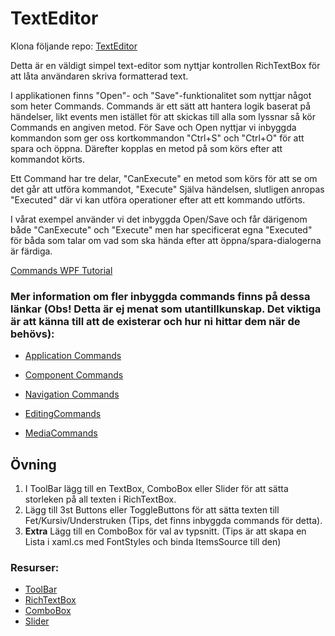# TextEditor

Klona följande repo: [TextEditor](https://github.com/niklas-hjelm/TextEditorOvning)

Detta är en väldigt simpel text-editor som nyttjar kontrollen RichTextBox för att låta användaren skriva formatterad text.

I applikationen finns "Open"- och "Save"-funktionalitet som nyttjar något som heter Commands. Commands är ett sätt att hantera logik baserat på händelser, likt events men  istället för att skickas till alla som lyssnar så kör Commands en angiven metod. För Save och Open nyttjar vi inbyggda kommandon som ger oss kortkommandon "Ctrl+S" och "Ctrl+O" för att spara och öppna. Därefter kopplas en metod på som körs efter att kommandot körts.

Ett Command har tre delar, "CanExecute" en metod som körs för att se om det går att utföra kommandot, "Execute" Själva händelsen, slutligen anropas "Executed" där vi kan utföra operationer efter att ett kommando utförts.

I vårat exempel använder vi det inbyggda Open/Save och får därigenom både "CanExecute" och "Execute" men har specificerat egna "Executed" för båda som talar om vad som ska hända efter att öppna/spara-dialogerna är färdiga.

[Commands WPF Tutorial](https://wpf-tutorial.com/commands/using-commands/)

### Mer information om fler inbyggda commands finns på dessa länkar (Obs! Detta är ej menat som utantillkunskap. Det viktiga är att känna till att de existerar och hur ni hittar dem när de behövs):
  * [Application Commands](https://docs.microsoft.com/en-us/dotnet/api/system.windows.input.applicationcommands?redirectedfrom=MSDN&view=net-6.0)
  * [Component Commands](https://docs.microsoft.com/en-us/dotnet/api/system.windows.input.componentcommands?redirectedfrom=MSDN&view=net-6.0)
  * [Navigation Commands](https://docs.microsoft.com/en-us/dotnet/api/system.windows.input.navigationcommands?view=net-6.0)

  * [EditingCommands](https://docs.microsoft.com/en-us/dotnet/api/system.windows.documents.editingcommands?view=net-6.0)

  * [MediaCommands](https://docs.microsoft.com/en-us/dotnet/api/system.windows.input.mediacommands?view=net-6.0)


## Övning

1. I ToolBar lägg till en TextBox, ComboBox eller Slider för att sätta storleken på all texten i RichTextBox.
2. Lägg till 3st Buttons eller ToggleButtons för att sätta texten till Fet/Kursiv/Understruken (Tips, det finns inbyggda commands för detta).
3. **Extra** Lägg till en ComboBox för val av typsnitt. (Tips är att skapa en Lista i xaml.cs med FontStyles och binda ItemsSource till den)

### Resurser:
* [ToolBar](https://wpf-tutorial.com/common-interface-controls/toolbar-control/)
* [RichTextBox](https://wpf-tutorial.com/rich-text-controls/introduction/)
* [ComboBox](https://wpf-tutorial.com/list-controls/combobox-control/)
* [Slider](https://wpf-tutorial.com/misc-controls/the-slider-control/)
